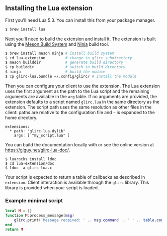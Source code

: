 ## Installing the Lua extension

First you'll need Lua 5.3. You can install this from your package manager.

```bash
$ brew install lua
```

Next you'll need to build the extension and install it. The extension is
built using the [Meson Build System](http://mesonbuild.com) and
[Ninja](https://ninja-build.org) build tool.

```bash
$ brew install meson ninja # install build system
$ cd lua-extension         # change to glirc subdirectory
$ meson builddir           # generate build directory
$ cp builddir              # switch to build directory
$ ninja                    # build the module
$ cp glirc-lua.bundle ~/.config/glirc/ # install the module
```

Then you can configure your client to use the extension. The Lua
extension uses the first argument as the path to the Lua script and the
remaining arguments are available in the `arg` table. If no arguments
are provided, the extension defaults to a script named `glirc.lua` in
the same directory as the extension. The script path uses the same
resolution as other files in the client: paths are relative to the
configuration file and `~` is expanded to the home directory.

```
extensions:
  * path: "glirc-lua.dylib"
    args: [ "my_script.lua" ]
```

You can build the documentation locally with or see the online version
at <https://glguy.net/glirc-lua-doc/>.

```
$ luarocks install ldoc
$ cd lua-extension/doc
$ ldoc -a glirc-lua.c
```

Your script is expected to return a table of callbacks as described in
`extension`. Client interaction is available through the `glirc`
library. This library is provided when your script is loaded.

### Example minimal script

```lua
local M = {}
function M:process_message(msg)
    glirc.print('Message received: ' .. msg.command .. ' ' .. table.concat(msg.params, ' '))
end
return M
```
